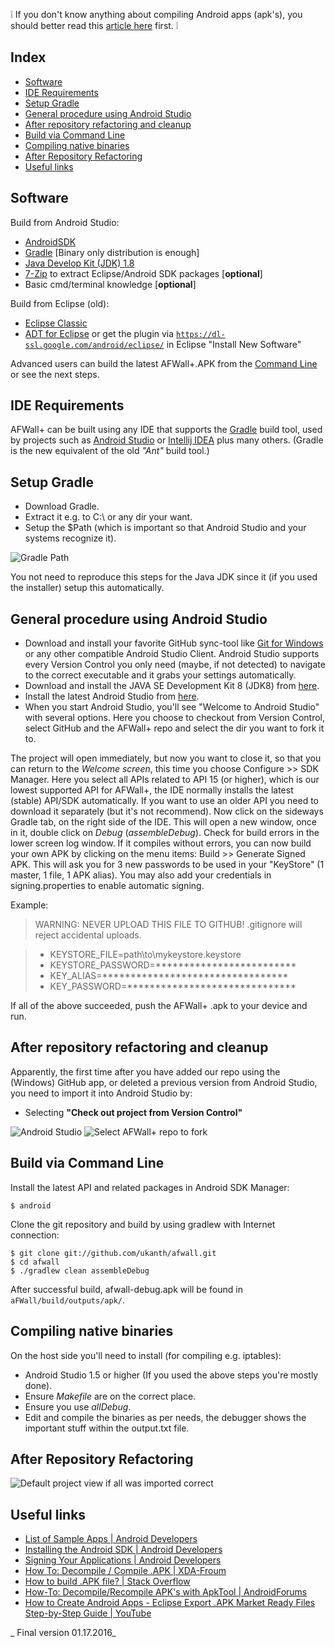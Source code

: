 :grey_exclamation: If you don't know anything about compiling Android apps (apk's), you should better read this [article here](http://www.vogella.com/articles/Android/article.html) first. :grey_exclamation:

Index
-----

* [Software](#software)
* [IDE Requirements](#ide-requirements)
* [Setup Gradle](#setup-gradle)
* [General procedure using Android Studio](#general-procedure-using-android-studio)
* [After repository refactoring and cleanup](#after-repository-refactoring-and-cleanup)
* [Build via Command Line](#build-via-command-line)
* [Compiling native binaries](#compiling-native-binaries)
* [After Repository Refactoring](#after-repository-refactoring)
* [Useful links](#useful-links)

Software
--------

Build from Android Studio:
* [AndroidSDK](http://developer.android.com/sdk/index.html)
* [Gradle](http://gradle.org/gradle-download/) [Binary only distribution is enough]
* [Java Develop Kit (JDK) 1.8](http://java.sun.com/javase/downloads/index.jsp)
* [7-Zip](http://7-zip.org/) to extract Eclipse/Android SDK packages [**optional**]
* Basic cmd/terminal knowledge [**optional**]

Build from Eclipse (old):
* [Eclipse Classic](http://www.eclipse.org/downloads/)
* [ADT for Eclipse](http://developer.android.com/sdk/installing/installing-adt.html) or get the plugin via <code>https://dl-ssl.google.com/android/eclipse/</code> in Eclipse "Install New Software"


Advanced users can build the latest AFWall+.APK from the [Command Line](https://developer.android.com/tools/building/building-cmdline.html) or see the next steps.

IDE Requirements
----------------------

AFWall+ can be built using any IDE that supports the [Gradle](https://www.gradle.org/) build tool, used by projects such as [Android Studio](http://developer.android.com/sdk/installing/studio.html) or [Intellij IDEA](http://www.jetbrains.com/idea/) plus many others. (Gradle is the new equivalent of the old _"Ant"_ build tool.)

Setup Gradle
----------------------

* Download Gradle.
* Extract it e.g. to C:\ or any dir your want.
* Setup the $Path (which is important so that Android Studio and your systems recognize it).

![Gradle Path](http://i.imgur.com/qL1soiW.png)

You not need to reproduce this steps for the Java JDK since it (if you used the installer) setup this automatically.  


General procedure using Android Studio
----------------------

* Download and install your favorite GitHub sync-tool like [Git for Windows](https://git-for-windows.github.io/) or any other compatible Android Studio Client. Android Studio supports every Version Control you only need (maybe, if not detected) to navigate to the correct executable and it grabs your settings automatically. 
* Download and install the JAVA SE Development Kit 8 (JDK8) from [here](http://www.oracle.com/technetwork/java/javase/downloads/index.html).
* Install the latest Android Studio from [here](http://developer.android.com/sdk/installing/studio.html).
* When you start Android Studio, you'll see "Welcome to Android Studio" with several options. Here you choose to checkout from Version Control, select GitHub and the AFWall+ repo and select the dir you want to fork it to.

The project will open immediately, but now you want to close it, so that you can return to the _Welcome screen_, this time you choose Configure >> SDK Manager. Here you select all APIs related to API 15 (or higher), which is our lowest supported API for AFWall+, the IDE normally installs the latest (stable) API/SDK automatically. If you want to use an older API you need to download it separately (but it's not recommend). 
Now click on the sideways Gradle tab, on the right side of the IDE. This will open a new window, once in it, double click on _Debug_ (_assembleDebug_). Check for build errors in the lower screen log window.
If it compiles without errors, you can now build your own APK by clicking on the menu items: Build >> Generate Signed APK. This will ask you for 3 new passwords to be used in your "KeyStore" (1 master, 1 file, 1 APK alias). You may also add your credentials in signing.properties to enable automatic signing.

Example:

> WARNING: NEVER UPLOAD THIS FILE TO GITHUB!
> .gitignore will reject accidental uploads.
 
> * KEYSTORE_FILE=path\\to\\mykeystore.keystore
> * KEYSTORE_PASSWORD=*************************
> * KEY_ALIAS=*********************************
> * KEY_PASSWORD=******************************

If all of the above succeeded, push the AFWall+ .apk to your device and run.


After repository refactoring and cleanup
----------------------

Apparently, the first time after you have added our repo using the (Windows) GitHub app, or deleted a previous version from Android Studio, you need to import it into Android Studio by:

* Selecting **"Check out project from Version Control"**

![Android Studio ](http://i.imgur.com/aBXIYDV.png)
![Select AFWall+ repo to fork](http://i.imgur.com/1EpQYuG.png)

Build via Command Line 
----------------------

Install the latest API and related packages in Android SDK Manager:

```
$ android
```

Clone the git repository and build by using gradlew with Internet connection:

```
$ git clone git://github.com/ukanth/afwall.git 
$ cd afwall
$ ./gradlew clean assembleDebug
```

After successful build, afwall-debug.apk will be found in <code>aFWall/build/outputs/apk/</code>.

Compiling native binaries
-------------------------

On the host side you'll need to install (for compiling e.g. iptables):

* Android Studio 1.5 or higher (If you used the above steps you're mostly done).
* Ensure _Makefile_ are on the correct place.
* Ensure you use _allDebug_.
* Edit and compile the binaries as per needs, the debugger shows the important stuff within the output.txt file.

After Repository Refactoring
-------------------------

![Default project view if all was imported correct](http://i.imgur.com/eGCZSOL.png) 

Useful links
------------

* [List of Sample Apps | Android Developers](http://developer.android.com/intl/zh-CN/resources/samples/index.html)
* [Installing the Android SDK | Android Developers](https://developer.android.com/sdk/installing/index.html)
* [Signing Your Applications | Android Developers](http://developer.android.com/tools/publishing/app-signing.html#signapp)
* [How To: Decompile / Compile .APK | XDA-Froum](http://forum.xda-developers.com/showthread.php?t=707189)
* [How to build .APK file? | Stack Overflow](http://stackoverflow.com/questions/4600891/how-to-build-apk-file)
* [How-To: Decompile/Recompile APK's with ApkTool | AndroidForums](http://androidforums.com/esteem-all-things-root/520917-guide-how-properly-decompile-recompile-apks-apktool.html)
* [How to Create Android Apps - Eclipse Export .APK Market Ready Files Step-by-Step Guide | YouTube](http://www.youtube.com/watch?v=DvBI16jv7xs)

_ Final version 01.17.2016_
